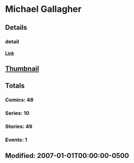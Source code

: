 # Michael  Gallagher 
## Details
### detail
#### [Link](http://marvel.com/comics/creators/3895/michael_gallagher?utm_campaign=apiRef&utm_source=225578a89fc76f3d20fbffda5d17a88d)
## [Thumbnail](http://i.annihil.us/u/prod/marvel/i/mg/9/30/4badc1c863069.jpg)
## Totals
### Comics: 48
### Series: 10
### Stories: 49
### Events: 1
## Modified: 2007-01-01T00:00:00-0500
